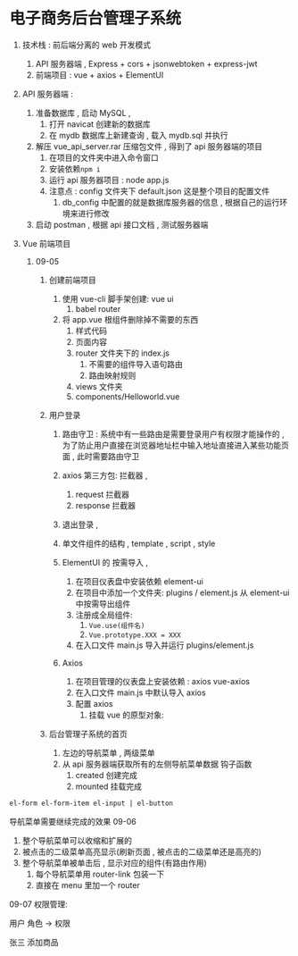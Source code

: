# 电子商务后台管理子系统

1. 技术栈 : 前后端分离的 web 开发模式
    1. API 服务器端 , Express + cors + jsonwebtoken + express-jwt
    2. 前端项目 : vue + axios + ElementUI
2. API 服务器端 :
    1. 准备数据库 , 启动 MySQL ,
        1. 打开 navicat 创建新的数据库
        2. 在 mydb 数据库上新建查询 , 载入 mydb.sql 并执行
    2. 解压 vue_api_server.rar 压缩包文件 , 得到了 api 服务器端的项目
        1. 在项目的文件夹中进入命令窗口
        2. 安装依赖`npm i`
        3. 运行 api 服务器项目 : node app.js
        4. 注意点 : config 文件夹下 default.json 这是整个项目的配置文件
            1. db_config 中配置的就是数据库服务器的信息 , 根据自己的运行环境来进行修改
    3. 启动 postman , 根据 api 接口文档 , 测试服务器端
3. Vue 前端项目

    1. 09-05

        1. 创建前端项目
            1. 使用 vue-cli 脚手架创建: vue ui
                1. babel router
            2. 将 app.vue 根组件删除掉不需要的东西
                1. 样式代码
                2. 页面内容
                3. router 文件夹下的 index.js
                    1. 不需要的组件导入语句路由
                    2. 路由映射规则
                4. views 文件夹
                5. components/Helloworld.vue
        2. 用户登录

            1. 路由守卫 : 系统中有一些路由是需要登录用户有权限才能操作的 , 为了防止用户直接在浏览器地址栏中输入地址直接进入某些功能页面 , 此时需要路由守卫
            2. axios 第三方包: 拦截器 ,
                1. request 拦截器
                2. response 拦截器
            3. 退出登录 ,

            4. 单文件组件的结构 , template , script , style
            5. ElementUI 的 按需导入 ,
                1. 在项目仪表盘中安装依赖 element-ui
                2. 在项目中添加一个文件夹: plugins / element.js 从 element-ui 中按需导出组件
                3. 注册成全局组件:
                    1. `Vue.use(组件名)`
                    2. `Vue.prototype.XXX = XXX`
                4. 在入口文件 main.js 导入并运行 plugins/element.js
            6. Axios
                1. 在项目管理的仪表盘上安装依赖 : axios vue-axios
                2. 在入口文件 main.js 中默认导入 axios
                3. 配置 axios
                    1. 挂载 vue 的原型对象:

        3. 后台管理子系统的首页
            1. 左边的导航菜单 , 两级菜单
            2. 从 api 服务器端获取所有的左侧导航菜单数据 钩子函数
                1. created 创建完成
                2. mounted 挂载完成

```html
el-form el-form-item el-input | el-button
```

导航菜单需要继续完成的效果
09-06

1. 整个导航菜单可以收缩和扩展的
2. 被点击的二级菜单高亮显示(刷新页面 , 被点击的二级菜单还是高亮的)
3. 整个导航菜单被单击后 , 显示对应的组件(有路由作用)
    1. 每个导航菜单用 router-link 包装一下
    2. 直接在 menu 里加一个 router

09-07
权限管理:

用户 角色 -> 权限

张三 添加商品
